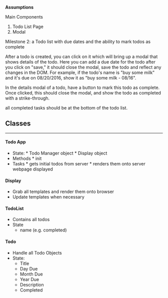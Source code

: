 **Assumptions**

Main Components
1. Todo List Page
2. Modal

Milestone 2: a Todo list with due dates and the ability to mark todos as complete

After a todo is created, you can click on it which will bring up a modal that shows details of the todo. Here you can add a due date for the todo after you click on "save," it should close the modal, save the todo and reflect any changes in the DOM. For example, if the todo's name is "buy some milk" and it's due on 08/20/2016, show it as "buy some milk - 08/16".

In the details modal of a todo, have a button to mark this todo as complete. Once clicked, this should close the modal, and show the todo as completed with a strike-through.

all completed tasks should be at the bottom of the todo list.


## Classes

------------
#### Todo App
   * State:
    * Todo Manager object
    * Display object
   * Methods
    * init
   * Tasks
    * gets initial todos from server
    * renders them onto server webpage displayed

#### Display
   * Grab all templates and render them onto browser
   * Update templates when necessary

#### TodoList
   * Contains all todos
   * State
      * name (e.g. completed)

#### Todo
   * Handle all Todo Objects
   * State:
      * Title
      * Day Due
      * Month Due
      * Year Due
      * Description
      * Completed